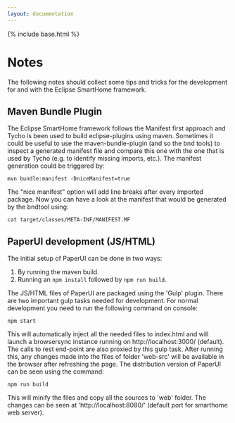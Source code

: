 ```yaml
---
layout: documentation
---
```


{% include base.html %}

Notes
===
The following notes should collect some tips and tricks for the development for and with the Eclipse SmartHome framework.

Maven Bundle Plugin
---

The Eclipse SmartHome framework follows the Manifest first approach and Tycho is been used to build eclipse-plugins using maven.
Sometimes it could be useful to use the maven-bundle-plugin (and so the bnd tools) to inspect a generated manifest file and compare this one with the one that is used by Tycho (e.g. to identify missing imports, etc.).
The manifest generation could be triggered by:

    mvn bundle:manifest -DniceManifest=true

The "nice manifest" option will add line breaks after every imported package.
Now you can have a look at the manifest that would be generated by the bndtool using:

    cat target/classes/META-INF/MANIFEST.MF

PaperUI development (JS/HTML)
---

The initial setup of PaperUI can be done in two ways:

1. By running the maven build.
2. Running an `npm install` followed by `npm run build`.

The JS/HTML files of PaperUI are packaged using the 'Gulp' plugin. There are two important gulp tasks needed for development. For normal development you need to run the following command on console:

    npm start

This will automatically inject all the needed files to index.html and will launch a browsersync instance running on http://localhost:3000/ (default). The calls to rest end-point are also proxied by this gulp task. After running this, any changes made into the files of folder 'web-src' will be available in the browser after refreshing the page.
The distribution version of PaperUI can be seen using the command:

    npm run build

This will minify the files and copy all the sources to 'web' folder. The changes can be seen at 'http://localhost:8080/' (default port for smarthome web server).

